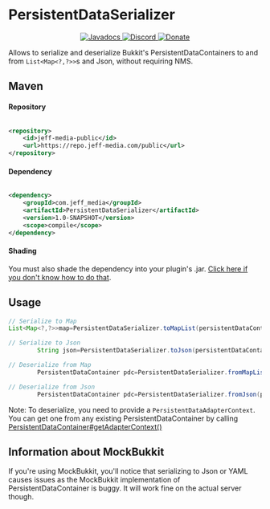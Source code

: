 # PersistentDataSerializer

<!--- Buttons start -->
<p align="center">
  <a href="https://repo.jeff-media.com/javadoc/public/com/jeff_media/PersistentDataSerializer/1.0-SNAPSHOT">
    <img src="https://static.jeff-media.com/img/button_javadocs.png?3" alt="Javadocs">
  </a>
  <a href="https://discord.jeff-media.com/">
    <img src="https://static.jeff-media.com/img/button_discord.png?3" alt="Discord">
  </a>
  <a href="https://paypal.me/mfnalex">
    <img src="https://static.jeff-media.com/img/button_donate.png?3" alt="Donate">
  </a>
</p>
<!--- Buttons end -->

Allows to serialize and deserialize Bukkit's PersistentDataContainers to and from `List<Map<?,?>>`s and Json, without
requiring NMS.

## Maven

#### Repository

```xml

<repository>
    <id>jeff-media-public</id>
    <url>https://repo.jeff-media.com/public</url>
</repository>
```

#### Dependency

```xml

<dependency>
    <groupId>com.jeff_media</groupId>
    <artifactId>PersistentDataSerializer</artifactId>
    <version>1.0-SNAPSHOT</version>
    <scope>compile</scope>
</dependency>
```

#### Shading

You must also shade the dependency into your plugin's
.jar. [Click here if you don't know how to do that](https://blog.jeff-media.com/common-maven-questions/#how-to-shade-dependencies).

## Usage

```java
// Serialize to Map
List<Map<?,?>>map=PersistentDataSerializer.toMapList(persistentDataContainer);

// Serialize to Json
        String json=PersistentDataSerializer.toJson(persistentDataContainer);

// Deserialize from Map
        PersistentDataContainer pdc=PersistentDataSerializer.fromMapList(pdcContext,map);

// Deserialize from Json
        PersistentDataContainer pdc=PersistentDataSerializer.fromJson(pdcContext,json);
```

Note: To deserialize, you need to provide a `PersistentDataAdapterContext`. You can get one from any existing
PersistentDataContainer by
calling [PersistentDataContainer#getAdapterContext()](https://hub.spigotmc.org/javadocs/bukkit/org/bukkit/persistence/PersistentDataContainer.html#getAdapterContext())

## Information about MockBukkit

If you're using MockBukkit, you'll notice that serializing to Json or YAML causes issues as the MockBukkit
implementation of PersistentDataContainer is buggy. It will work fine on the actual server though.